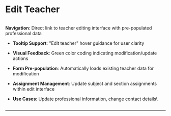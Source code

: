 # Edit Teacher

<div align="left"><figure><img src="../../../../.gitbook/assets/Screenshot 2025-09-04 at 5.35.40 AM.png" alt=""><figcaption></figcaption></figure></div>

**Navigation**: Direct link to teacher editing interface with pre-populated professional data

* **Tooltip Support**: "Edit teacher" hover guidance for user clarity
* **Visual Feedback**: Green color coding indicating modification/update actions
* **Form Pre-population**: Automatically loads existing teacher data for modification
* **Assignment Management**: Update subject and section assignments within edit interface
*   **Use Cases**: Update professional information, change contact details\


    <figure><img src="../../../../.gitbook/assets/Screenshot 2025-09-04 at 5.35.48 AM.png" alt=""><figcaption></figcaption></figure>

***
